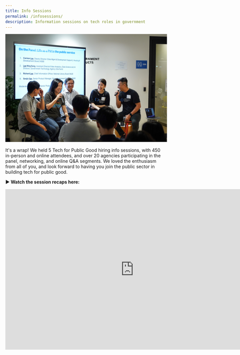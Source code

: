 ```yaml
---
title: Info Sessions
permalink: /infosessions/
description: Information sessions on tech roles in government
---
```

![infosessions](/images/tfpg_infosession.jpg) 

It's a wrap! We held 5 Tech for Public Good hiring info sessions, with 450 in-person and online attendees, and over 20 agencies participating in the panel, networking, and online Q&A segments. We loved the enthusiasm from all of you, and look forward to having you join the public sector in building tech for public good.  
  
**▶️ Watch the session recaps here:**

<iframe width="800" height="500" src="https://www.youtube.com/embed/videoseries?list=PLTH8_3Fv0EecEoBpXPygZa82BENpeHCJU" title="YouTube video player" frameborder="0" allow="accelerometer; autoplay; clipboard-write; encrypted-media; gyroscope; picture-in-picture" allowfullscreen></iframe>